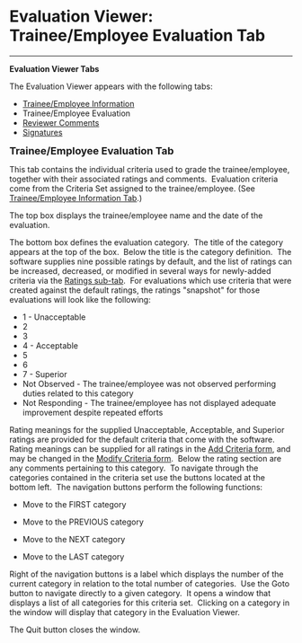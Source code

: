 # Evaluation Viewer: Trainee/Employee Evaluation Tab 
-----

**Evaluation Viewer Tabs**

The Evaluation Viewer appears with the following tabs:

- [Trainee/Employee Information](<7ddc.md>)
- Trainee/Employee Evaluation
- [Reviewer Comments](<7ddr.md>)
- [Signatures](<evlvwsig.md>)

**<font size="4">Trainee/Employee Evaluation Tab</font>**

This tab contains the individual criteria used to grade the trainee/employee, 
together with their associated ratings and comments.&nbsp;  Evaluation criteria come from the Criteria Set assigned to the trainee/employee. (See 
[Trainee/Employee Information Tab](<7ddc.md>).)

The top box displays the trainee/employee name and the date of the evaluation.

The bottom box defines the evaluation category.&nbsp; The title of the category appears at the top of the box.&nbsp; Below the title is the category definition.&nbsp; The software supplies nine possible ratings by default, and the list of ratings can be increased, decreased, or modified in several ways for newly-added criteria via the [Ratings sub-tab](<ratings.md>).&nbsp; For evaluations which use criteria that were created against the default ratings, the ratings "snapshot" for those evaluations will look like the following:

- 1 - Unacceptable
- 2
- 3
- 4 - Acceptable
- 5
- 6
- 7 - Superior
- Not Observed - The trainee/employee was not observed performing duties related to this category
- Not Responding - The trainee/employee has not displayed adequate improvement despite repeated efforts

Rating meanings for the supplied Unacceptable, Acceptable, and Superior ratings are provided for the default criteria that come with the software.&nbsp; Rating meanings can be supplied for all ratings in the [Add Criteria form](<7gmo.md>), and may be changed in the [Modify Criteria form](<7jhs.md>).&nbsp; Below the rating section are any comments pertaining to this category.&nbsp; To navigate through the categories contained in the criteria set use the buttons located at the bottom left.&nbsp; The navigation buttons perform the following functions:

 - Move to the FIRST category

 - Move to the PREVIOUS category

 - Move to the NEXT category

 - Move to the LAST category

Right of the navigation buttons is a label which displays the number of the 
current category in relation to the total number of categories.&nbsp; Use the 
Goto button to navigate directly to a given category.&nbsp; It opens a window 
that displays a list of all categories for this criteria set.&nbsp; Clicking on 
a category in the window will display that category in the Evaluation Viewer.

The Quit button closes the window.